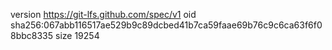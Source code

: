 version https://git-lfs.github.com/spec/v1
oid sha256:067abb116517ae529b9c89dcbed41b7ca59faae69b76c9c6ca63f6f08bbc8335
size 19254
